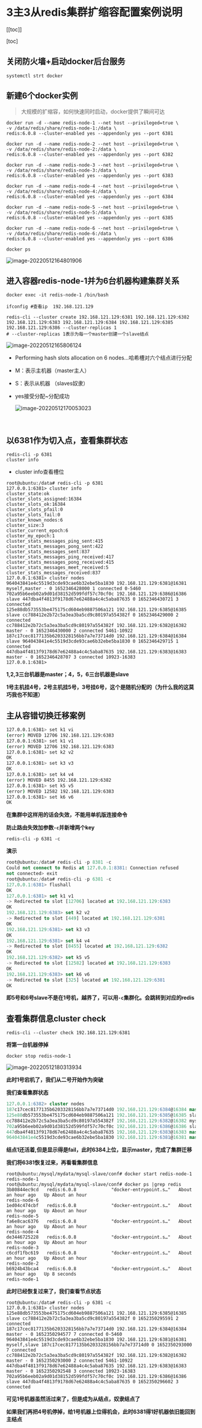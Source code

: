 # 3主3从redis集群扩缩容配置案例说明

[[toc]]

[toc]

## 关闭防火墙+启动docker后台服务

```
systemctl strt docker
```

## 新建6个docker实例

> 大规模的扩缩容，如何快速同时启动，docker提供了瞬间可达

```
docker run -d --name redis-node-1 --net host --privileged=true \
-v /data/redis/share/redis-node-1:/data \
redis:6.0.8 --cluster-enabled yes --appendonly yes --port 6381

docker run -d --name redis-node-2 --net host --privileged=true \
-v /data/redis/share/redis-node-2:/data \
redis:6.0.8 --cluster-enabled yes --appendonly yes --port 6382

docker run -d --name redis-node-3 --net host --privileged=true \
-v /data/redis/share/redis-node-3:/data \
redis:6.0.8 --cluster-enabled yes --appendonly yes --port 6383

docker run -d --name redis-node-4 --net host --privileged=true \
-v /data/redis/share/redis-node-4:/data \
redis:6.0.8 --cluster-enabled yes --appendonly yes --port 6384

docker run -d --name redis-node-5 --net host --privileged=true \
-v /data/redis/share/redis-node-5:/data \
redis:6.0.8 --cluster-enabled yes --appendonly yes --port 6385

docker run -d --name redis-node-6 --net host --privileged=true \
-v /data/redis/share/redis-node-6:/data \
redis:6.0.8 --cluster-enabled yes --appendonly yes --port 6386

docker ps
```

![image-20220512164801906](https://s2.loli.net/2022/05/12/eEPbAR1yG45qDig.png)



##  进入容器redis-node-1并为6台机器构建集群关系

```
docker exec -it redis-node-1 /bin/bash

ifconfig #查看ip	192.168.121.129

redis-cli --cluster create 192.168.121.129:6381 192.168.121.129:6382 192.168.121.129:6383 192.168.121.129:6384 192.168.121.129:6385 192.168.121.129:6386 --cluster-replicas 1
# --cluster-replicas 1表示为每一个master创建一个slave结点
```

![image-20220512165806124](https://s2.loli.net/2022/05/12/AYPhgkbeuNwo3H5.png)

+ Performing hash slots allocation on 6 nodes...哈希槽对六个结点进行分配

+ M：表示主机器（master主人）

+ S：表示从机器  （slaves奴隶）

+ yes接受分配~分配成功

  ![image-20220512170053023](https://s2.loli.net/2022/05/12/QKvfi9TmObY6cG4.png)

​	

## 以6381作为切入点，查看集群状态

```
redis-cli -p 6381
cluster info
```

+ cluster info查看槽位

```shell
root@ubuntu:/data# redis-cli -p 6381
127.0.0.1:6381> cluster info
cluster_state:ok
cluster_slots_assigned:16384
cluster_slots_ok:16384
cluster_slots_pfail:0
cluster_slots_fail:0
cluster_known_nodes:6
cluster_size:3
cluster_current_epoch:6
cluster_my_epoch:1
cluster_stats_messages_ping_sent:415
cluster_stats_messages_pong_sent:422
cluster_stats_messages_sent:837
cluster_stats_messages_ping_received:417
cluster_stats_messages_pong_received:415
cluster_stats_messages_meet_received:5
cluster_stats_messages_received:837
127.0.0.1:6381> cluster nodes
964043841e4c5519d3cde93cae6b32ebe5ba1830 192.168.121.129:6381@16381 myself,master - 0 1652346428000 1 connected 0-5460
702a95b6eeb02a9d01d38152d599fdf57c70cf0c 192.168.121.129:6386@16386 slave 447dba4f4813f9178d67e62488a4c4c5aba87635 0 1652346430721 3 connected
125e88db573553be475175cd604eb9887506a121 192.168.121.129:6385@16385 slave cc788412e2b72c5a3ea3ba5cd9c80197a554382f 0 1652346429000 2 connected
cc788412e2b72c5a3ea3ba5cd9c80197a554382f 192.168.121.129:6382@16382 master - 0 1652346430000 2 connected 5461-10922
187c17cec8177135b6203328156bb7a7e73714d0 192.168.121.129:6384@16384 slave 964043841e4c5519d3cde93cae6b32ebe5ba1830 0 1652346429715 1 connected
447dba4f4813f9178d67e62488a4c4c5aba87635 192.168.121.129:6383@16383 master - 0 1652346428707 3 connected 10923-16383
127.0.0.1:6381> 
```

**1,2,3三台机器是master；4，5，6三台机器是slave**

**1号主机挂4号，2号主机挂5号，3号挂6号，这个是随机分配的（为什么我的这莫巧我也不知道）**



## 主从容错切换迁移案例

```bash
127.0.0.1:6381> set k1 vi
(error) MOVED 12706 192.168.121.129:6383
127.0.0.1:6381> set k1 v1
(error) MOVED 12706 192.168.121.129:6383
127.0.0.1:6381> set k2 v2
OK
127.0.0.1:6381> set k3 v3
OK
127.0.0.1:6381> set k4 v4
(error) MOVED 8455 192.168.121.129:6382
127.0.0.1:6381> set k5 v5
(error) MOVED 12582 192.168.121.129:6383
127.0.0.1:6381> set k6 v6
OK
```

**在集群中这样用的话会失效，不能用单机版连接命令**

**防止路由失效加参数`-c`并新增两个key**

```
redis-cli -p 6381 -c
```

**演示**

```sql
root@ubuntu:/data# redis-cli -p 8381 -c
Could not connect to Redis at 127.0.0.1:8381: Connection refused
not connected> exit
root@ubuntu:/data# redis-cli -p 6381 -c
127.0.0.1:6381> flushall
OK
127.0.0.1:6381> set k1 v1
-> Redirected to slot [12706] located at 192.168.121.129:6383
OK
192.168.121.129:6383> set k2 v2
-> Redirected to slot [449] located at 192.168.121.129:6381
OK
192.168.121.129:6381> set k3 v3
OK
192.168.121.129:6381> set k4 v4
-> Redirected to slot [8455] located at 192.168.121.129:6382
OK
192.168.121.129:6382> set k5 v5
-> Redirected to slot [12582] located at 192.168.121.129:6383
OK
192.168.121.129:6383> set k6 v6
-> Redirected to slot [325] located at 192.168.121.129:6381
OK
```

**即5号和6号slave不是在1号机，越界了，可以用`-c`集群化。会跳转到对应的redis**



## 查看集群信息cluster check

```
redis-cli --cluster check 192.168.121.129:6381
```



**将第一台机器停掉**

```
docker stop redis-node-1
```

![image-20220512180313934](https://s2.loli.net/2022/05/12/LbkaB4OsQe12mv3.png)

**此时1号宕机了，我们从二号开始作为突破**

**我们查看集群状态**

```sql
127.0.0.1:6382> cluster nodes
187c17cec8177135b6203328156bb7a7e73714d0 192.168.121.129:6384@16384 master - 0 1652349890155 7 connected 0-5460
125e88db573553be475175cd604eb9887506a121 192.168.121.129:6385@16385 slave cc788412e2b72c5a3ea3ba5cd9c80197a554382f 0 1652349891169 2 connected
cc788412e2b72c5a3ea3ba5cd9c80197a554382f 192.168.121.129:6382@16382 myself,master - 0 1652349890000 2 connected 5461-10922
702a95b6eeb02a9d01d38152d599fdf57c70cf0c 192.168.121.129:6386@16386 slave 447dba4f4813f9178d67e62488a4c4c5aba87635 0 1652349892186 3 connected
447dba4f4813f9178d67e62488a4c4c5aba87635 192.168.121.129:6383@16383 master - 0 1652349889000 3 connected 10923-16383
964043841e4c5519d3cde93cae6b32ebe5ba1830 192.168.121.129:6381@16381 master,fail - 1652349736906 1652349733000 1 disconnected
```

**结点1还活着,但是显示得是fail，此时6384上位，显示master，完成了集群迁移**



**我们将6381恢复过来，再看看集群信息**

```
root@ubuntu:/mysql/mydata/mysql-slave/conf# docker start redis-node-1
redis-node-1
root@ubuntu:/mysql/mydata/mysql-slave/conf# docker ps |grep redis
3b80844ec9cd   redis:6.0.8             "docker-entrypoint.s…"   About an hour ago   Up About an hour                                                                      redis-node-6
1ed04c474cbf   redis:6.0.8             "docker-entrypoint.s…"   About an hour ago   Up About an hour                                                                      redis-node-5
fa6e8cac6376   redis:6.0.8             "docker-entrypoint.s…"   About an hour ago   Up About an hour                                                                      redis-node-4
de3446725228   redis:6.0.8             "docker-entrypoint.s…"   About an hour ago   Up About an hour                                                                      redis-node-3
c6cdf1fbc619   redis:6.0.8             "docker-entrypoint.s…"   About an hour ago   Up About an hour                                                                      redis-node-2
b6924b43bca4   redis:6.0.8             "docker-entrypoint.s…"   About an hour ago   Up 8 seconds                                                                          redis-node-1
```

**此时已经恢复过来了，我们查看节点状态**

```
root@ubuntu:/data# redis-cli -p 6381 -c
127.0.0.1:6381> cluster nodes
125e88db573553be475175cd604eb9887506a121 192.168.121.129:6385@16385 slave cc788412e2b72c5a3ea3ba5cd9c80197a554382f 0 1652350295591 2 connected
187c17cec8177135b6203328156bb7a7e73714d0 192.168.121.129:6384@16384 master - 0 1652350294577 7 connected 0-5460
964043841e4c5519d3cde93cae6b32ebe5ba1830 192.168.121.129:6381@16381 myself,slave 187c17cec8177135b6203328156bb7a7e73714d0 0 1652350293000 7 connected
cc788412e2b72c5a3ea3ba5cd9c80197a554382f 192.168.121.129:6382@16382 master - 0 1652350293000 2 connected 5461-10922
447dba4f4813f9178d67e62488a4c4c5aba87635 192.168.121.129:6383@16383 master - 0 1652350292548 3 connected 10923-16383
702a95b6eeb02a9d01d38152d599fdf57c70cf0c 192.168.121.129:6386@16386 slave 447dba4f4813f9178d67e62488a4c4c5aba87635 0 1652350296602 3 connected
```

**可见1号机器虽然活过来了，但是成为从结点，奴隶结点了**



**如果我们再把4号机停掉，给1号机器上位得机会，此时6381得1好机器依旧能回到主结点**



